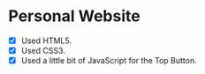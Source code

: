 # Personal Website
* [x] Used HTML5.
* [x] Used CSS3.
* [x] Used a little bit of JavaScript for the Top Button.
